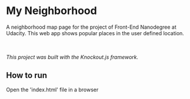 # My Neighborhood
A neighborhood map page for the project of Front-End Nanodegree at Udacity. This web app shows popular places in the user defined location.

<br><br><i>This project was built with the Knockout.js framework.</i>

## How to run
Open the 'index.html' file in a browser
